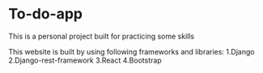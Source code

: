 # To-do-app
This is a personal project built for practicing some skills

This website is built by using following frameworks and libraries:
1.Django
2.Django-rest-framework
3.React
4.Bootstrap
